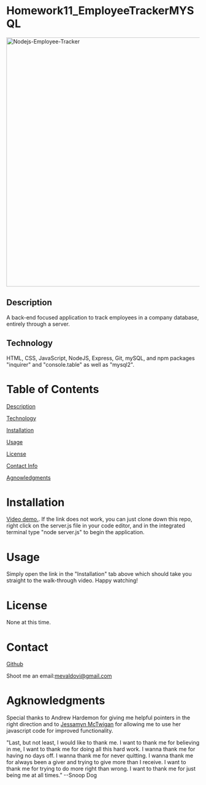 # Homework11_EmployeeTrackerMYSQL

<img width="650" alt="Nodejs-Employee-Tracker" src="https://user-images.githubusercontent.com/83307023/135496098-7fcd4d0b-2fed-4ded-9f84-ebfbaa56e27e.PNG">


## Description
A back-end focused application to track employees in a company database, entirely through a server.

## Technology 
HTML, CSS, JavaScript, NodeJS, Express, Git, mySQL, and npm packages "inquirer" and "console.table" as well as "mysql2".

# Table of Contents
[Description](https://github.com/mevaldovi/Homework11_EmployeeTrackerMYSQL#Description)

[Technology](https://github.com/mevaldovi/Homework11_EmployeeTrackerMYSQL#Technology)

[Installation](https://github.com/mevaldovi/Homework11_EmployeeTrackerMYSQL#Installation)


[Usage](https://github.com/mevaldovi/Homework11_EmployeeTrackerMYSQL#Usage)


[License](https://github.com/mevaldovi/Homework11_EmployeeTrackerMYSQL#License)


[Contact Info](https://github.com/mevaldovi/Homework11_EmployeeTrackerMYSQL#Contact)


[Agnowledgments](https://github.com/mevaldovi/Homework11_EmployeeTrackerMYSQL#Agknowledgments)

# Installation
[Video demo.](https://drive.google.com/file/d/1ETqLcGfo25ZLanM3ddCjN2Xzvq5llK28/view). 
If the link does not work, you can just clone down this repo, right click on the server.js file in your code editor, and in the integrated terminal type "node server.js" to begin the application.
# Usage
Simply open the link in the "Installation" tab above which should take you straight to the walk-through video. Happy watching! 
# License
None at this time.
# Contact
[Github](https://github.com/mevaldovi/)

Shoot me an email:[mevaldovi@gmail.com](mailto:mevaldovi@gmail.com)
# Agknowledgments
Special thanks to Andrew Hardemon for giving me helpful pointers in the right direction and to [Jessamyn McTwigan](https://github.com/jessamyn27) for allowing me to use her javascript code for improved functionality.


"Last, but not least, I would like to thank me. I want to thank me for believing in me, I want to thank me for doing all this hard work. I wanna thank me for having no days off. I wanna thank me for never quitting. I wanna thank me for always been a giver and trying to give more than I receive. I want to thank me for trying to do more right than wrong. I want to thank me for just being me at all times.” --Snoop Dog
